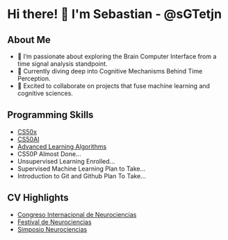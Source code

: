 # Hi there! 👋 I'm Sebastian - @sGTetjn

## About Me
- 👀 I’m passionate about exploring the Brain Computer Interface from a time signal analysis standpoint.
- 🌱 Currently diving deep into Cognitive Mechanisms Behind Time Perception.
- 💞️ Excited to collaborate on projects that fuse machine learning and cognitive sciences.

## Programming Skills
- [CS50x](https://drive.google.com/file/d/1S9l5lMk2Wky3fzGn-bYYVLbaen8U-Dfz/view?usp=sharing)
- [CS50AI](https://drive.google.com/file/d/191cgWzZ14In98ZfB6Uvbtw7F_HLny1L2/view?usp=sharing)
- [Advanced Learning Algorithms](https://coursera.org/share/746447a808c294ec7ed594b38051a020)
- CS50P Almost Done...
- Unsupervised Learning Enrolled...
- Supervised Machine Learning Plan to Take...
- Introduction to Git and Github Plan To Take...

## CV Highlights
- [Congreso Internacional de Neurociencias](https://drive.google.com/file/d/1lW79_YHpdhFSGOpOpzzMJH4LcXcNe7Q9/view?usp=sharing)
- [Festival de Neurociencias](https://drive.google.com/file/d/1FGomsG3bj4VJqbuCBUWXs67hp_VRAX8k/view?usp=drive_link)
- [Simposio Neurociencias](https://drive.google.com/file/d/1fmxsDxWRde0dJkrC-ryjMi1u7Y6IRujW/view?usp=sharing)
